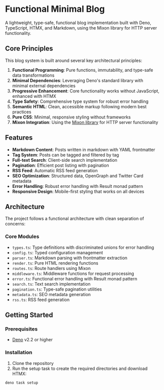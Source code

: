 # Functional Minimal Blog

A lightweight, type-safe, functional blog implementation built with Deno,
TypeScript, HTMX, and Markdown, using the Mixon library for HTTP server
functionality.

## Core Principles

This blog system is built around several key architectural principles:

1. **Functional Programming**: Pure functions, immutability, and type-safe data
   transformations
2. **Minimal Dependencies**: Leveraging Deno's standard library with minimal
   external dependencies
3. **Progressive Enhancement**: Core functionality works without JavaScript,
   enhanced with HTMX
4. **Type Safety**: Comprehensive type system for robust error handling
5. **Semantic HTML**: Clean, accessible markup following modern best practices
6. **Pure CSS**: Minimal, responsive styling without frameworks
7. **Mixon Integration**: Using the
   [Mixon library](https://github.com/srdjan/mixon) for HTTP server
   functionality

## Features

- **Markdown Content**: Posts written in markdown with YAML frontmatter
- **Tag System**: Posts can be tagged and filtered by tag
- **Full-text Search**: Client-side search implementation
- **Pagination**: Efficient post listing with pagination
- **RSS Feed**: Automatic RSS feed generation
- **SEO Optimization**: Structured data, OpenGraph and Twitter Card metadata
- **Error Handling**: Robust error handling with Result monad pattern
- **Responsive Design**: Mobile-first styling that works on all devices

## Architecture

The project follows a functional architecture with clean separation of concerns:

### Core Modules

- `types.ts`: Type definitions with discriminated unions for error handling
- `config.ts`: Typed configuration management
- `parser.ts`: Markdown parsing with frontmatter extraction
- `render.ts`: Pure HTML rendering functions
- `routes.ts`: Route handlers using Mixon
- `middleware.ts`: Middleware functions for request processing
- `error.ts`: Functional error handling with Result monad pattern
- `search.ts`: Text search implementation
- `pagination.ts`: Type-safe pagination utilities
- `metadata.ts`: SEO metadata generation
- `rss.ts`: RSS feed generation

## Getting Started

### Prerequisites

- [Deno](https://deno.land/) v2.2 or higher

### Installation

1. Clone the repository
2. Run the setup task to create the required directories and download HTMX:

```bash
deno task setup
```
